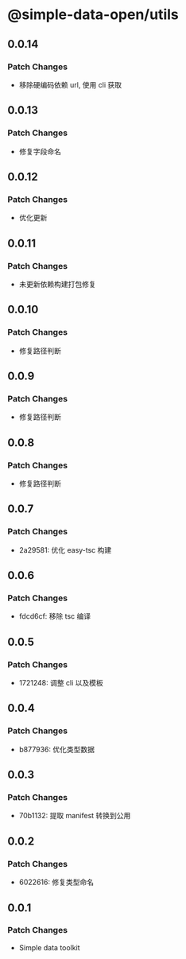 # @simple-data-open/utils

## 0.0.14

### Patch Changes

- 移除硬编码依赖 url, 使用 cli 获取

## 0.0.13

### Patch Changes

- 修复字段命名

## 0.0.12

### Patch Changes

- 优化更新

## 0.0.11

### Patch Changes

- 未更新依赖构建打包修复

## 0.0.10

### Patch Changes

- 修复路径判断

## 0.0.9

### Patch Changes

- 修复路径判断

## 0.0.8

### Patch Changes

- 修复路径判断

## 0.0.7

### Patch Changes

- 2a29581: 优化 easy-tsc 构建

## 0.0.6

### Patch Changes

- fdcd6cf: 移除 tsc 编译

## 0.0.5

### Patch Changes

- 1721248: 调整 cli 以及模板

## 0.0.4

### Patch Changes

- b877936: 优化类型数据

## 0.0.3

### Patch Changes

- 70b1132: 提取 manifest 转换到公用

## 0.0.2

### Patch Changes

- 6022616: 修复类型命名

## 0.0.1

### Patch Changes

- Simple data toolkit
